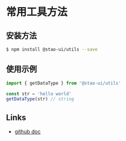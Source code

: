 # 常用工具方法
## 安装方法
```bash
$ npm install @stao-ui/utils --save
```

## 使用示例
```javascript
import { getDataType } from '@stao-ui/utils'

const str = 'hello world'
getDataType(str) // string
```

## Links
- [github doc](https://github.com/wansongtao/stao-ui/blob/master/packages/utils/README.md)